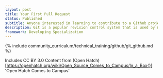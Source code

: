 ```yaml
---
layout: post
title: Your First Pull Request
status: Published
subtitle: Anyone interested in learning to contribute to a Github project.
description: Git is a popular revision control system that is used by many open source projects Github is a web-based Git repository hosting service, with all of the functionality of Git, but with the social features, team management (wikis, issue tracker) and access control. Github has helped raise the profile of open source projects, better connecting project with contributor by making repositories more 'more findable and participatory'. We'll be using Git and Github for our first 'Pull Request'.
framework: Developing Specialization
---
```


{% include community_curriculum/technical_training/github/git_github.md %}

Includes CC BY 3.0 Content from (Open Hatch)[https://openhatch.org/wiki/Open_Source_Comes_to_Campus/In_a_Box{}] 'Open Hatch Comes to Campus'

